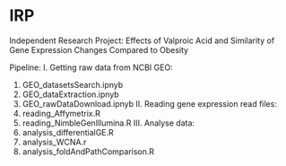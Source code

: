 # IRP
Independent Research Project: Effects of Valproic Acid and Similarity of Gene Expression Changes Compared to Obesity

Pipeline:
I. Getting raw data from NCBI GEO:
  1. GEO_datasetsSearch.ipnyb
  2. GEO_dataExtraction.ipnyb
  3. GEO_rawDataDownload.ipnyb
II. Reading gene expression read files:
  4. reading_Affymetrix.R
  5. reading_NimbleGenIllumina.R
III. Analyse data:
  6. analysis_differentialGE.R
  7. analysis_WCNA.r
  8. analysis_foldAndPathComparison.R

